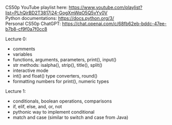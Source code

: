 CS50p YouTube playlist here: https://www.youtube.com/playlist?list=PLhQjrBD2T3817j24-GogXmWqO5Q5vYy0V  
Python documentations: https://docs.python.org/3/  
Personal CS50p ChatGPT: https://chat.openai.com/c/68fb62eb-bddc-47ee-b7b8-cf9f0a7f0cc8  


Lecture 0:   
- comments   
- variables   
- functions, arguments, parameters, print(), input()   
- str methods: isalpha(), strip(), title(), split()   
- interactive mode   
- int() and float() type converters, round()  
- formatting numbers for print(), numeric types   

Lecture 1:   
- conditionals, boolean operations, comparisons   
- if, elif, else, and, or, not   
- pythonic way to implement conditional   
- match and case (similar to switch and case from Java)